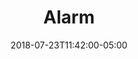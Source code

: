 ---
translationKey: "alarm"
title: "Alarm"
date: 2018-07-23T11:42:00-05:00
description: "alarm-clock"
---